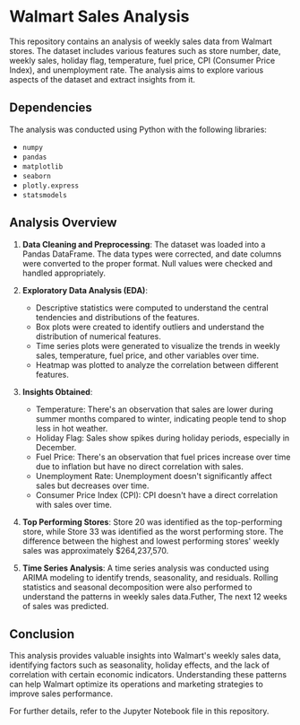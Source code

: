 # Walmart Sales Analysis

This repository contains an analysis of weekly sales data from Walmart stores. The dataset includes various features such as store number, date, weekly sales, holiday flag, temperature, fuel price, CPI (Consumer Price Index), and unemployment rate. The analysis aims to explore various aspects of the dataset and extract insights from it.

## Dependencies
The analysis was conducted using Python with the following libraries:
- `numpy`
- `pandas`
- `matplotlib`
- `seaborn`
- `plotly.express`
- `statsmodels`

## Analysis Overview
1. **Data Cleaning and Preprocessing**: The dataset was loaded into a Pandas DataFrame. The data types were corrected, and date columns were converted to the proper format. Null values were checked and handled appropriately.

2. **Exploratory Data Analysis (EDA)**:
   - Descriptive statistics were computed to understand the central tendencies and distributions of the features.
   - Box plots were created to identify outliers and understand the distribution of numerical features.
   - Time series plots were generated to visualize the trends in weekly sales, temperature, fuel price, and other variables over time.
   - Heatmap was plotted to analyze the correlation between different features.

3. **Insights Obtained**:
   - Temperature: There's an observation that sales are lower during summer months compared to winter, indicating people tend to shop less in hot weather.
   - Holiday Flag: Sales show spikes during holiday periods, especially in December.
   - Fuel Price: There's an observation that fuel prices increase over time due to inflation but have no direct correlation with sales.
   - Unemployment Rate: Unemployment doesn't significantly affect sales but decreases over time.
   - Consumer Price Index (CPI): CPI doesn't have a direct correlation with sales over time.

4. **Top Performing Stores**: Store 20 was identified as the top-performing store, while Store 33 was identified as the worst performing store. The difference between the highest and lowest performing stores' weekly sales was approximately $264,237,570.

5. **Time Series Analysis**: A time series analysis was conducted using ARIMA modeling to identify trends, seasonality, and residuals. Rolling statistics and seasonal decomposition were also performed to understand the patterns in weekly sales data.Futher, The next 12 weeks of sales was predicted.

## Conclusion
This analysis provides valuable insights into Walmart's weekly sales data, identifying factors such as seasonality, holiday effects, and the lack of correlation with certain economic indicators. Understanding these patterns can help Walmart optimize its operations and marketing strategies to improve sales performance.

For further details, refer to the Jupyter Notebook file in this repository.
